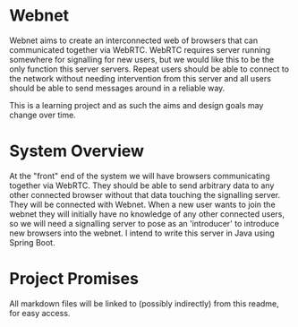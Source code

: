 # Webnet

Webnet aims to create an interconnected web of browsers that can communicated together via WebRTC. WebRTC requires server running somewhere for signalling for new users, but we would like this to be the only function this server servers. Repeat users should be able to connect to the network without needing intervention from this server and all users should be able to send messages around in a reliable way.

This is a learning project and as such the aims and design goals may change over time.

# System Overview

At the "front" end of the system we will have browsers communicating together via WebRTC. They should be able to send arbitrary data to any other connected browser without that data touching the signalling server. They will be connected with Webnet.
When a new user wants to join the webnet they will initially have no knowledge of any other connected users, so we will need a signalling server to pose as an 'introducer' to introduce new browsers into the webnet. I intend to write this server in Java using Spring Boot.

# Project Promises

All markdown files will be linked to (possibly indirectly) from this readme, for easy access.